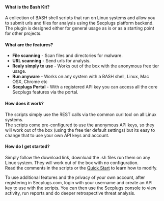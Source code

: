 #### What is the Bash Kit?

A collection of BASH shell scripts that run on Linux systems and allow you to submit urls and files for analysis using the Secplugs platform backend.
The plugin is designed either for general usage as is or as a starting point for other projects.

#### What are the features?

- __File scanning__ - Scan files and directories for malware.
- __URL scanning__ - Send urls for analysis.
- __Realy simply to use__ - Works out of the box with the anonymous free tier usage.
- __Run anyware__ - Works on any system with a BASH shell, Linux, Mac OSX, Chrome etc
- __Secplugs Portal__ - With a registered API key you can access all the core Secplugs features via the portal.

#### How does it work?

The scripts simply use the REST calls via the common curl tool on all Linux systems.  
The scripts come pre-configured to use the anonymous API keys, so they will work out of the box (using the free tier default settings) but its easy to change that to use your own API keys and account.

#### How do I get started?

Simply follow the download link, download the .sh files run them on any Linux system. They will work out of the box with no configuration.  
Read the comments in the scripts or the [Quick Start](https://docs.secplugs.com/bash-kit/docs/) to learn how to modify.  

To use additional features and the privacy of your own account, after registering in Secplugs.com, login with your username and create an API key to use with the scripts. 
You can then use the Secplugs console to view activity, run reports and do deeper retrospective threat analysis.
